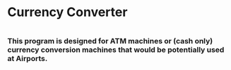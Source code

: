 # Currency Converter
#
### This program is designed for ATM machines or (cash only) currency conversion machines that would be potentially used at Airports.

